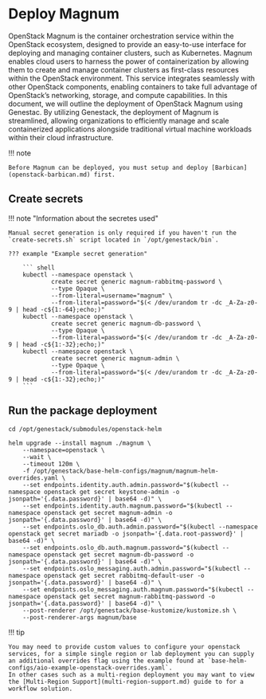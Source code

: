 # Deploy Magnum

OpenStack Magnum is the container orchestration service within the OpenStack ecosystem, designed to provide an easy-to-use interface for deploying and managing container clusters, such as Kubernetes. Magnum enables cloud users to harness the power of containerization by allowing them to create and manage container clusters as first-class resources within the OpenStack environment. This service integrates seamlessly with other OpenStack components, enabling containers to take full advantage of OpenStack’s networking, storage, and compute capabilities. In this document, we will outline the deployment of OpenStack Magnum using Genestac. By utilizing Genestack, the deployment of Magnum is streamlined, allowing organizations to efficiently manage and scale containerized applications alongside traditional virtual machine workloads within their cloud infrastructure.

!!! note

    Before Magnum can be deployed, you must setup and deploy [Barbican](openstack-barbican.md) first.

## Create secrets

!!! note "Information about the secretes used"

    Manual secret generation is only required if you haven't run the `create-secrets.sh` script located in `/opt/genestack/bin`.

    ??? example "Example secret generation"

        ``` shell
        kubectl --namespace openstack \
                create secret generic magnum-rabbitmq-password \
                --type Opaque \
                --from-literal=username="magnum" \
                --from-literal=password="$(< /dev/urandom tr -dc _A-Za-z0-9 | head -c${1:-64};echo;)"
        kubectl --namespace openstack \
                create secret generic magnum-db-password \
                --type Opaque \
                --from-literal=password="$(< /dev/urandom tr -dc _A-Za-z0-9 | head -c${1:-32};echo;)"
        kubectl --namespace openstack \
                create secret generic magnum-admin \
                --type Opaque \
                --from-literal=password="$(< /dev/urandom tr -dc _A-Za-z0-9 | head -c${1:-32};echo;)"
        ```

## Run the package deployment

``` shell
cd /opt/genestack/submodules/openstack-helm

helm upgrade --install magnum ./magnum \
    --namespace=openstack \
    --wait \
    --timeout 120m \
    -f /opt/genestack/base-helm-configs/magnum/magnum-helm-overrides.yaml \
    --set endpoints.identity.auth.admin.password="$(kubectl --namespace openstack get secret keystone-admin -o jsonpath='{.data.password}' | base64 -d)" \
    --set endpoints.identity.auth.magnum.password="$(kubectl --namespace openstack get secret magnum-admin -o jsonpath='{.data.password}' | base64 -d)" \
    --set endpoints.oslo_db.auth.admin.password="$(kubectl --namespace openstack get secret mariadb -o jsonpath='{.data.root-password}' | base64 -d)" \
    --set endpoints.oslo_db.auth.magnum.password="$(kubectl --namespace openstack get secret magnum-db-password -o jsonpath='{.data.password}' | base64 -d)" \
    --set endpoints.oslo_messaging.auth.admin.password="$(kubectl --namespace openstack get secret rabbitmq-default-user -o jsonpath='{.data.password}' | base64 -d)" \
    --set endpoints.oslo_messaging.auth.magnum.password="$(kubectl --namespace openstack get secret magnum-rabbitmq-password -o jsonpath='{.data.password}' | base64 -d)" \
    --post-renderer /opt/genestack/base-kustomize/kustomize.sh \
    --post-renderer-args magnum/base
```

!!! tip

    You may need to provide custom values to configure your openstack services, for a simple single region or lab deployment you can supply an additional overrides flag using the example found at `base-helm-configs/aio-example-openstack-overrides.yaml`.
    In other cases such as a multi-region deployment you may want to view the [Multi-Region Support](multi-region-support.md) guide to for a workflow solution.
